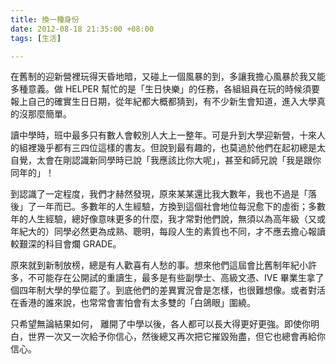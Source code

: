 ```yaml
---
title: 換一種身份
date: 2012-08-18 21:35:00 +08:00
tags: [生活]

---
```


在舊制的迎新營裡玩得天昏地暗，又碰上一個風暴的到，多讓我擔心風暴於我又能多種意義。做 HELPER 幫忙的是「生日快樂」的任務，各組組員在玩的時候須要報上自己的確實生日日期，從年紀都大概都猜到，有不少新生會知道，進入大學真的沒那麼簡單。  
  
讀中學時，班中最多只有數人會較別人大上一整年。可是升到大學迎新營，十來人的組裡幾乎都有三四位這樣的書友。但說到最有趣的，也莫過於他們在起初總是太自覺，太會在剛認識新同學時已說「我應該比你大呢」，甚至和師兄說「我是跟你同年的」！  
  
到認識了一定程度，我們才赫然發現，原來某某還比我大數年，我也不過是「落後」了一年而已。多數年的人生經驗，方換到這個社會地位每況愈下的虛銜；多數年的人生經驗，總好像意味更多的什麼，我才常對他們說，無須以為高年級（又或年紀大的）同學必然更為成熟、聰明，每段人生的素質也不同，才不應去擔心報讀較艱深的科目會爛 GRADE。  
  
  
原來就到新制放榜，總是有人歡喜有人愁的事。想來他們這屆會比舊制年紀小許多，不可能存在公開試的重讀生，最多是有些副學士、高級文憑、IVE 畢業生拿了個四年制大學的學位罷了。到底他們的差異實況會是怎樣，也很難想像。或者對活在香港的誰來說，也常常會害怕會有太多雙的「白鴿眼」圍繞。  
  
只希望無論結果如何， 離開了中學以後，各人都可以長大得更好更強。即使你明白，世界一次又一次給予你信心，然後總又再次把它摧毀殆盡，但它也總會再給你信心。
